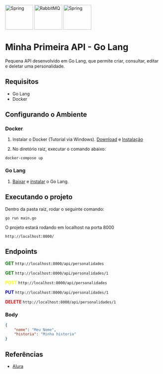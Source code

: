 
<div style="display: inline_block"><br>
  <img align="center" alt="Spring" height="80" width="90" src="https://cdn.jsdelivr.net/gh/devicons/devicon/icons/go/go-original.svg" />
  <img align="center" alt="RabbitMQ" height="80" width="90" src="https://cdn.jsdelivr.net/gh/devicons/devicon/icons/docker/docker-original-wordmark.svg" />
  <img align="center" alt="Spring" height="80" width="90" src="https://cdn.jsdelivr.net/gh/devicons/devicon/icons/postgresql/postgresql-original.svg" />
</div>

# Minha Primeira API - Go Lang
Pequena API desenvolvido em Go Lang, que permite criar, consultar, editar e deletar uma personalidade.

## Requisitos

- Go Lang
- Docker

## Configurando o Ambiente

### Docker
1) Instalar o Docker (Tutorial via Windows). [Download](https://www.docker.com/products/docker-desktop/) e  [Instalação](https://sh-tsang.medium.com/tutorial-docker-installation-in-wsl-2-of-windows-f4471fc3e1d4)

2) No diretório raiz, executar o comando abaixo:
```shell
docker-compose up
```

### Go Lang

1) [Baixar](https://go.dev/doc/install) e [instalar](https://medium.com/@rafaelmoraisdev/como-instalar-go-no-windows-10-7787faac3a7f) o Go Lang.

## Executando o projeto
Dentro da pasta raiz, rodar o seguinte comando:
```shell
go run main.go  
```
O projeto estará rodando em localhost na porta 8000
```http request
http://localhost:8000/
```

## Endpoints


  <b><span style="color:green"> GET</span></b> `http://localhost:8000/api/personalidades`

  <b><span style="color:green"> GET</span></b> `http://localhost:8000/api/personalidades/1`

  <b><span style="color:yellow"> POST</span></b> `http://localhost:8000/api/personalidades`

  <b><span style="color:blue"> PUT</span></b> `http://localhost:8000/api/personalidades/1`

  <b><span style="color:red"> DELETE</span></b> `http://localhost:8000/api/personalidades/1`

### Body

```json
{
    "nome": "Meu Nome",
    "historia": "Minha historia"
}
```


## Referências
- [Alura](https://cursos.alura.com.br/course/go-desenvolvendo-api-rest)
